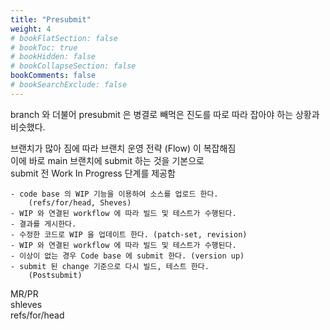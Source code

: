 ```yaml
---
title: "Presubmit"
weight: 4
# bookFlatSection: false
# bookToc: true
# bookHidden: false
# bookCollapseSection: false
bookComments: false
# bookSearchExclude: false
---
```


branch 와 더불어 presubmit 은 병결로 빼먹은 진도를 따로 따라 잡아야 하는 상황과 비슷했다.  


브랜치가 많아 짐에 따라 브랜치 운영 전략 (Flow) 이 복잡해짐  
이에 바로 main 브랜치에 submit 하는 것을 기본으로  
submit 전 Work In Progress 단계를 제공함  

    - code base 의 WIP 기능을 이용하여 소스를 업로드 한다.  
        (refs/for/head, Sheves)
    - WIP 와 연결된 workflow 에 따라 빌드 및 테스트가 수행된다.
    - 결과를 게시한다.
    - 수정한 코드로 WIP 을 업데이트 한다. (patch-set, revision)
    - WIP 와 연결된 workflow 에 따라 빌드 및 테스트가 수행된다.
    - 이상이 없는 경우 Code base 에 submit 한다. (version up)
    - submit 된 change 기준으로 다시 빌드, 테스트 한다.  
        (Postsubmit)

MR/PR    
shleves    
refs/for/head    